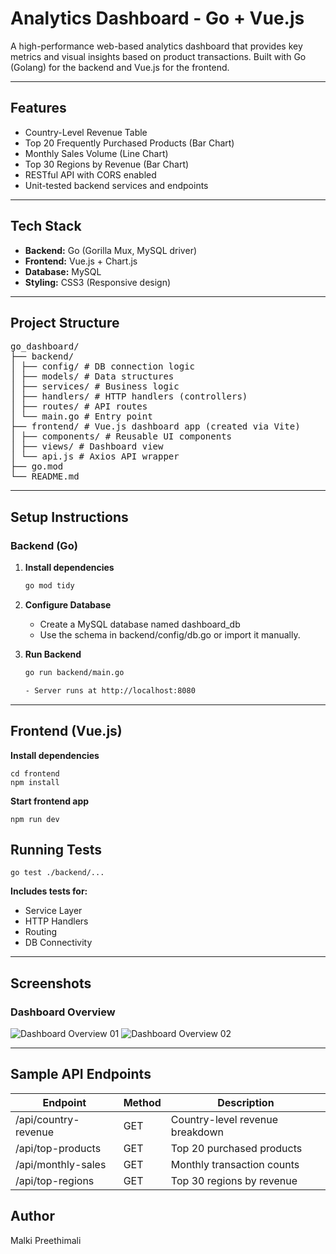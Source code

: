# Analytics Dashboard - Go + Vue.js

A high-performance web-based analytics dashboard that provides key metrics and visual insights based on product transactions. Built with Go (Golang) for the backend and Vue.js for the frontend.

---

## Features

-  Country-Level Revenue Table
-  Top 20 Frequently Purchased Products (Bar Chart)
-  Monthly Sales Volume (Line Chart)
-  Top 30 Regions by Revenue (Bar Chart)
-  RESTful API with CORS enabled
-  Unit-tested backend services and endpoints

---

## Tech Stack

- **Backend:** Go (Gorilla Mux, MySQL driver)
- **Frontend:** Vue.js + Chart.js
- **Database:** MySQL
- **Styling:** CSS3 (Responsive design)

---

## Project Structure

<pre lang="markdown">
go_dashboard/
├── backend/
│ ├── config/ # DB connection logic
│ ├── models/ # Data structures
│ ├── services/ # Business logic
│ ├── handlers/ # HTTP handlers (controllers)
│ ├── routes/ # API routes
│ └── main.go # Entry point
├── frontend/ # Vue.js dashboard app (created via Vite)
│ ├── components/ # Reusable UI components
│ ├── views/ # Dashboard view
│ └── api.js # Axios API wrapper
├── go.mod
└── README.md </pre> 

---

## Setup Instructions

### Backend (Go)

1. **Install dependencies**
   ```bash
   go mod tidy

2. **Configure Database** 
    - Create a MySQL database named dashboard_db
    - Use the schema in backend/config/db.go or import it manually.

3. **Run Backend**
   ```bash 
   go run backend/main.go 

   - Server runs at http://localhost:8080

---   

##  Frontend (Vue.js)

**Install dependencies**

    cd frontend
    npm install   

**Start frontend app**

    npm run dev

## Running Tests
    
    go test ./backend/... 


**Includes tests for:**
- Service Layer
- HTTP Handlers
- Routing
- DB Connectivity


---

## Screenshots

###  Dashboard Overview
![Dashboard Overview 01](frontend/public/screenshots/dashboard-01.png)
![Dashboard Overview 02](frontend/public/screenshots/dashboard-02.png)

---

## Sample API Endpoints

| Endpoint               |	         Method         |	      Description                    |
|------------------------|-------------------------|---------------------------------------|
| /api/country-revenue	 |        GET	            |    Country-level revenue breakdown    |
| /api/top-products	    |        GET	            |    Top 20 purchased products          |
| /api/monthly-sales	    |        GET	            |    Monthly transaction counts         |
| /api/top-regions	    |        GET	            |    Top 30 regions by revenue          |
   

## Author
Malki Preethimali
